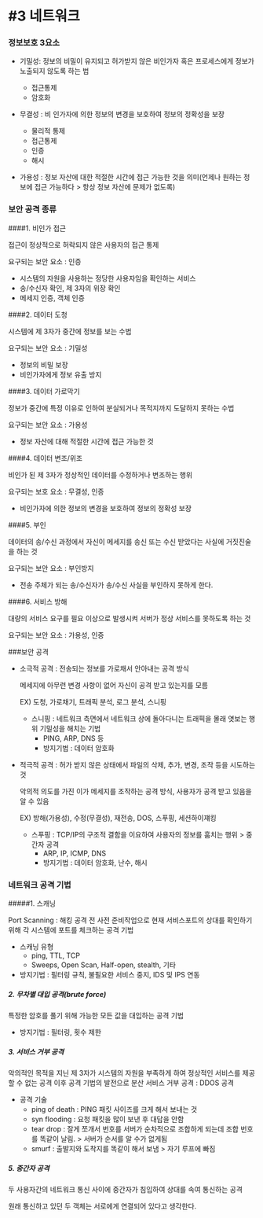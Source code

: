 # #3 네트워크

### 정보보호 3요소

- 기밀성: 정보의 비밀이 유지되고 허가받지 않은 비인가자 혹은 프로세스에게 정보가 노출되지 않도록 하는 법

  - 접근통제
  - 암호화

- 무결성 : 비 인가자에 의한 정보의 변경을 보호하여 정보의 정확성을 보장

  - 물리적 통제
  - 접근통제
  - 인증
  - 해시

- 가용성 : 정보 자산에 대한 적절한 시간에 접근 가능한 것을 의미(언제나 원하는 정보에 접근 가능하다 > 항상 정보 자산에 문제가 없도록)


### 보안 공격 종류

####1. 비인가 접근

접근이 정상적으로 허락되지 않은 사용자의 접근 통제

요구되는 보안 요소 : 인증

- 시스템의 자원을 사용하는 정당한 사용자임을 확인하는 서비스
- 송/수신자 확인, 제 3자의 위장 확인
- 메세지 인증, 객체 인증

####2. 데이터 도청

시스템에 제 3자가 중간에 정보를 보는 수법

요구되는 보안 요소 : 기밀성

- 정보의 비밀 보장
- 비인가자에게 정보 유출 방지

####3. 데이터 가로막기

정보가 중간에 특정 이유로 인하여 분실되거나 목적지까지 도달하지 못하는 수법

요구되는 보안 요소 : 가용성

- 정보 자산에 대해 적절한 시간에 접근 가능한 것

####4. 데이터 변조/위조

비인가 된 제 3자가 정상적인 데이터를 수정하거나 변조하는 행위

요구되는 보호 요소 : 무결성, 인증

- 비인가자에 의한 정보의 변경을 보호하여 정보의 정확성 보장

####5. 부인

데이터의 송/수신 과정에서 자신이 메세지를 송신 또는 수신 받았다는 사실에 거짓진술을 하는 것

요구되는 보안 요소 : 부인방지

- 전송 주체가 되는 송/수신자가 송/수신 사실을 부인하지 못하게 한다.

####6. 서비스 방해

대량의 서비스 요구를 필요 이상으로 발생시켜 서버가 정상 서비스를 못하도록 하는 것

요구되는 보안 요소 : 가용성, 인증 



###보안 공격

- 소극적 공격 : 전송되는 정보를 가로채서 안아내는 공격 방식

  메세지에 아무런 변경 사항이 없어 자신이 공격 받고 있는지를 모름

  EX) 도청, 가로채기, 트래픽 분석, 로그 분석, 스니핑

  - 스니핑 : 네트워크 측면에서 네트워크 상에 돌아다니는 트래픽을 몰래 엿보는 행위 기밀성을 해치는 기법
    - PING, ARP, DNS 등
    - 방지기법 : 데이터 암호화

- 적극적 공격 : 허가 받지 않은 상태에서 파일의 삭제, 추가, 변경, 조작 등을 시도하는 것

  악의적 의도를 가진 이가 메세지를 조작하는 공격 방식, 사용자가 공격 받고 있음을 알 수 있음

  EX) 방해(가용성), 수정(무결성), 재전송, DOS, 스푸핑, 세션하이쟤킹 

  - 스푸핑 : TCP/IP의 구조적 결함을 이요하여 사용자의 정보를 훔치는 행위 > 중간자 공격
    - ARP, IP, ICMP, DNS
    - 방지기법 : 데이터 암호화, 난수, 해시



### 네트워크 공격 기법

#####1. 스캐닝 

Port Scanning : 해킹 공격 전 사전 준비작업으로 현재 서비스포트의 상대를 확인하기 위해 각 시스템에 포트를 체크하는 공격 기법

- 스캐닝 유형
  - ping, TTL, TCP
  - Sweeps, Open Scan, Half-open, stealth,  기타
- 방지기법 : 필터링 규칙, 불필요한 서비스 중지, IDS 및 IPS 연동

##### 2. 무차별 대입 공격(brute force) 

특정한 암호를 풀기 위해 가능한 모든 값을 대입하는 공격 기법

- 방지기법 : 필터링, 횟수 제한

##### 3. 서비스 거부 공격 

악의적인 목적을 지닌 제 3자가 시스템의 자원을 부족하게 하여 정상적인 서비스를 제공할 수 없는 공격 이후 공격 기법의 발전으로 분산 서비스 거부 공격 : DDOS 공격

- 공격 기술
  - ping of death  : PING 패킷 사이즈를 크게 해서 보내는 것
  - syn flooding : 요청 패킷을 많이 보낸 후 대답을 안함
  - tear drop : 잘게 쪼개서 번호를 서버가 순차적으로 조합하게 되는데 조합 번호를 똑같이 날림. > 서버가 순서를 알 수가 없게됨
  - smurf : 출발지와 도착지를 똑같이 해서 보냄 > 자기 루프에 빠짐

##### 5. 중간자 공격

두 사용자간의 네트워크 통신 사이에 중간자가 침입하여 상대를 속여 통신하는 공격

원래 통신하고 있던 두 객체는 서로에게 연결되어 있다고 생각한다.



